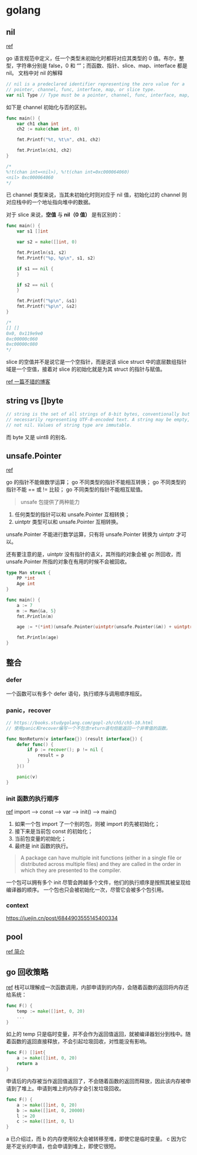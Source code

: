 # golang

## nil
[ref](https://tiancaiamao.gitbooks.io/go-internals/content/zh/02.4.html)

go 语言规范中定义，任一个类型未初始化时都将对应其类型的 0 值。布尔，整型，字符串分别是 false，0 和 “”；而函数、指针、slice、map、interface 都是 nil。
文档中对 nil 的解释
```go
// nil is a predeclared identifier representing the zero value for a
// pointer, channel, func, interface, map, or slice type.
var nil Type // Type must be a pointer, channel, func, interface, map, or slice type
```
如下是 channel 初始化与否的区别。
```go
func main() {
	var ch1 chan int
	ch2 := make(chan int, 0)

	fmt.Printf("%t, %t\n", ch1, ch2)

	fmt.Println(ch1, ch2)
}

/*
%!t(chan int=<nil>), %!t(chan int=0xc000064060)
<nil> 0xc000064060
*/
```
已 channel 类型来说，当其未初始化时则对应于 nil 值，初始化过的 channel 则对应栈中的一个地址指向堆中的数据。

对于 slice 来说，**空值** 与 **nil（0 值）** 是有区别的：
```go
func main() {
	var s1 []int

	var s2 = make([]int, 0)

	fmt.Println(s1, s2)
	fmt.Printf("%p, %p\n", s1, s2)

	if s1 == nil {
	}

	if s2 == nil {
	}

	fmt.Printf("%p\n", &s1)
	fmt.Printf("%p\n", &s2)
}

/*
[] []
0x0, 0x119e9e0
0xc00000c060
0xc00000c080
*/
```
slice 的空值并不是说它是一个空指针，而是说该 slice struct 中的底层数组指针域是一个空值，接着对 slice 的初始化就是为其 struct 的指针与赋值。

[ref 一篇不错的博客](https://juejin.cn/post/6895231755091968013)

## string vs []byte
```go
// string is the set of all strings of 8-bit bytes, conventionally but not
// necessarily representing UTF-8-encoded text. A string may be empty, but
// not nil. Values of string type are immutable.
```

而 byte 又是 uint8 的别名.

## unsafe.Pointer
[ref](https://www.cnblogs.com/qcrao-2018/p/10964692.html)

go 的指针不能做数学运算；
go 不同类型的指针不能相互转换；
go 不同类型的指针不能 == 或 != 比较；
go 不同类型的指针不能相互赋值。

> unsafe 包提供了两种能力
1. 任何类型的指针可以和 unsafe.Pointer 互相转换；
2. uintptr 类型可以和 unsafe.Pointer 互相转换。

unsafe.Pointer 不能进行数学运算，只有将 unsafe.Pointer 转换为 uintptr 才可以。

还有要注意的是，uintptr 没有指针的语义，其所指的对象会被 gc 所回收，而 unsafe.Pointer 所指的对象在有用的时候不会被回收。

```go
type Man struct {
	PP *int
	Age int
}

func main() {
	a := 7
	m := Man{&a, 5}
	fmt.Println(m)

	age := *(*int)(unsafe.Pointer(uintptr(unsafe.Pointer(&m)) + uintptr(8)))

	fmt.Println(age)
}
```

## 整合
### defer
一个函数可以有多个 defer 语句，执行顺序与调用顺序相反。

### panic，recover
```go
// https://books.studygolang.com/gopl-zh/ch5/ch5-10.html
// 使用panic和recover编写一个不包含return语句但能返回一个非零值的函数。

func NonReturn(v interface{}) (result interface{}) {
	defer func() {
		if p := recover(); p != nil {
			result = p
		}
	}()

	panic(v)
}
```
### init 函数的执行顺序
[ref](https://stackoverflow.com/questions/24790175/when-is-the-init-function-run)
import --> const --> var --> init() --> main()

1. 如果一个包 import 了一个别的包，则被 import 的先被初始化；
2. 接下来是当前包 const 的初始化；
3. 当前包变量的初始化；
4. 最终是 init 函数的执行。

> A package can have multiple init functions (either in a single file or distributed across multiple files) and they are called in the order in which they are presented to the compiler.

一个包可以拥有多个 init 尽管会跨越多个文件，他们的执行顺序是按照其被呈现给编译器的顺序。
一个包也只会被初始化一次，尽管它会被多个包引用。

### context
https://juejin.cn/post/6844903555145400334


## pool
[ref 简介](https://www.jianshu.com/p/2bd41a8f2254)



## go 回收策略
[ref](https://blog.cyeam.com/golang/2017/02/08/go-optimize-slice-pool)
栈可以理解成一次函数调用，内部申请到的内存，会随着函数的返回将内存还给系统：

```go
func F() {
	temp := make([]int, 0, 20)
	...
}
```

如上的 temp 只是临时变量，并不会作为返回值返回，就被编译器划分到栈中。随着函数的返回直接释放，不会引起垃圾回收，对性能没有影响。

```go
func F() []int{
	a := make([]int, 0, 20)
	return a
}
```

申请后的内存被当作返回值返回了，不会随着函数的返回而释放，因此该内存被申请到了堆上。申请到堆上的内存才会引发垃圾回收。

```go
func F() {
	a := make([]int, 0, 20)
	b := make([]int, 0, 20000)
	l := 20
	c := make([]int, 0, l)
}
```

a 已介绍过，而 b 的内存使用较大会被转移至堆，即使它是临时变量。
c 因为它是不定长的申请，也会申请到堆上，即使它很短。


















